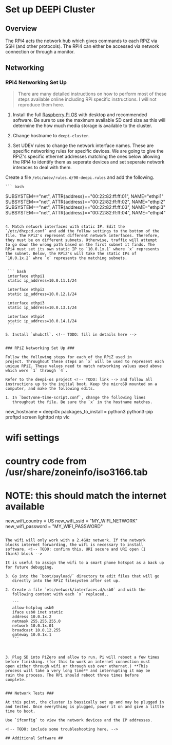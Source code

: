 # Set up DEEPi Cluster #

## Overview ##

The RPi4 acts the network hub which gives commands to each RPiZ via
SSH (and other protocols). The RPi4 can either be accessed via network 
connection or through a monitor. 

## Networking ##

### RPi4 Networking Set Up ###

> There are many detailed instructions on how to perform most of these
> steps available online including RPi specific instructions. I will
> not reproduce them here.

   1. Install the full [Raspberry Pi
   OS](https://www.raspberrypi.org/software/operating-systems/) with
   desktop and recommended software. Be sure to use the maximum
   available SD card size as this will determine the how much media
   storage is available to the cluster.

   2. Change hostname to `deepi-cluster`.

   3. Set UDEV rules to change the network interface names. These are
   specific networking rules for specific devices. We are going to
   give the RPiZ's specific ethernet addresses matching the ones below
   allowing the RPi4 to identify them as seperate devices and set
   seperate network interaces to deal with them.

   Create a file `/etc/udev/rules.d/90-deepi.rules` and add the
   following.

	``` bash
   SUBSYSTEM=="net", ATTR{address}=="00:22:82:ff:ff:01", NAME="ethpi1"
   SUBSYSTEM=="net", ATTR{address}=="00:22:82:ff:ff:02", NAME="ethpi2"
   SUBSYSTEM=="net", ATTR{address}=="00:22:82:ff:ff:03", NAME="ethpi3"
   SUBSYSTEM=="net", ATTR{address}=="00:22:82:ff:ff:04", NAME="ethpi4"
   ```

   4. Match network interfaces with static IP. Edit the
   `/etc/dhcpcd.conf` and add the follow settings to the bottom of the
   file. The RPiZ's represent different network interfaces. Therefore,
   they must be on different subnets. Otherwise, traffic will attempt
   to go down the wrong path based on the first subnet it finds. The
   RPi4 must set its own static IP to `10.0.1x.1` where `x` represents
   the subnet. Below, the RPiZ's will take the static IPs of
   `10.0.1x.2` whre `x` represents the matching subnets.


	``` bash
	interface ethpi1
	static ip_address=10.0.11.1/24

	interface ethpi2
	static ip_address=10.0.12.1/24

	interface ethpi3
	static ip_address=10.0.13.1/24

	interface ethpi4
	static ip_address=10.0.14.1/24
	```

   5. Install `uhubctl`. <!-- TODO: fill in details here -->


### RPiZ Networking Set Up ###

Follow the following steps for each of the RPiZ used in
project. Throughout these steps an `x` will be used to represent each
unique RPiZ. These values need to match networking values used above
which were `1` through `4`.

Refer to the deepi-os project <!-- TODO: link --> and follow all
instructions up to the initial boot. Keep the microSD mounted on a
computer, and make the following edits.

   1. In `boot/one-time-script.conf`, change the following lines
      throughout the file. Be sure the `x` in the hostname matches.
   
   ```
   new_hostname = deepi0x
   packages_to_install = python3 python3-pip proftpd screen lighttpd ntp vlc

   # wifi settings
   # country code from /usr/share/zoneinfo/iso3166.tab
   # NOTE: this should match the internet available
   new_wifi_country = US
   new_wifi_ssid = "MY_WIFI_NETWORK"
   new_wifi_password = "MY_WIFI_PASSWORD"
   ```
   
   The wifi will only work with a 2.4GHz network. If the network
   blocks internet forwarding, the wifi is necessary to install
   software. <!-- TODO: confirm this. URI secure and URI open (I
   think) block -->
   
   It is useful to assign the wifi to a smart phone hotspot as a back up
   for future debugging.
   
   3. Go into the `boot/payload/` directory to edit files that will go
	  directly into the RPiZ filesystem after set up.
   
   2. Create a file `etc/network/interfaces.d/usb0` and with the
      following content with each `x` replaced..
	  
	  ```
	  allow-hotplug usb0
	  iface usb0 inet static
	  address 10.0.1x.2
	  netmask 255.255.255.0
	  network 10.0.1x.01
	  broadcast 10.0.12.255
	  gateway 10.0.1x.1
	  ```
	  


   3. Plug SD into PiZero and allow to run. Pi will reboot a few times
   before finishing. (for this to work an internet connection must
   open either through wifi or through usb over ethernet.) **This
   process will take a very long time** and interrupting it may be
   ruin the process. The RPi should reboot three times before
   complete.


### Network Tests ###

At this point, the cluster is bassically set up and may be plugged in
and tested. Once everything is plugged, power it on and give a little
time to boot.

Use `ifconfig` to view the network devices and the IP addresses.

<!-- TODO: include some troubleshooting here. -->

## Additional Software ##

